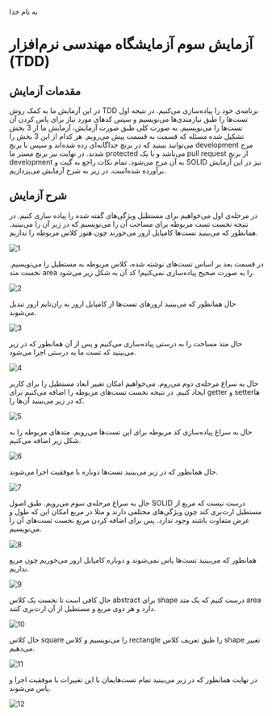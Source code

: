 به نام خدا

# آزمایش سوم آزمایشگاه مهندسی نرم‌افزار (TDD)
## مقدمات آزمایش
در این آزمایش ما به کمک روش TDD برنامه‌ی خود را پیاده‌سازی می‌کنیم. در نتیجه اول تست‌ها را طبق نیازمندی‌ها می‌نویسیم و سپس کد‌های مورد نیاز برای پاس کردن آن تست‌ها را می‌نویسیم.  به صورت کلی طبق صورت آزمایش، آزمایش ما از 3 بخش تشکیل شده مسئله که قسمت به قسمت پیش می‌رویم.
هر کدام از این 3 بخش را می‌توانید ببینید که در برنچ جداگانه‌ای زده شده‌اند و سپس با برنچ development مرج شدند. در نهایت نیز برنچ مستر ما protected
می‌باشد و با یک pull request از برنچ development به آن مرج می‌شود.
تمام نکات راجع به گیت و SOLID نیز در این آزمایش برآورده شده‌است. در زیر به شرح آزمایش می‌پزدازیم.
## شرح آزمایش
در مرحله‌ی اول می‌خواهیم برای مستطیل ویژگی‌های گفته شده را پیاده سازی کنیم. در نتیجه نخست تست مربوطه برای مساحت آن را می‌نویسیم که در زیر آن را می‌بینید. همانطور که می‌بینید تست‌ها کامپایل ارور می‌خورند چون هنوز کلاس‌ مربوطه را نداریم.

![1](https://github.com/aboots/SELab3/assets/59336942/d5c7b831-0d59-4562-8744-910d599f1ae8)

در قسمت بعد بر اساس تست‌های نوشته شده، کلاس مربوطه به مستطیل را می‌نویسیم. نخست متد area را به صورت صحیح پیاده‌سازی نمی‌کنیم! کد آن به شکل زیر می‌شود.

![2](https://github.com/aboots/SELab3/assets/59336942/9f69536c-b3a4-44e5-ae77-e10220d2ecb2)

حال همانطور که می‌بینید ارور‌های تست‌ها از کامپایل ارور به ران‌تایم ارور تبدیل می‌شوند.

![3](https://github.com/aboots/SELab3/assets/59336942/684eba1b-1fc0-428f-aa82-dd2e9cb7a739)

حال متد مساحت را به درستی پیاده‌سازی می‌کنیم و پس از آن همانطور که در زیر می‌بینید که تست ما به درستی اجرا می‌شود.

![4](https://github.com/aboots/SELab3/assets/59336942/3dafa418-d57c-4eff-a989-6665d9c0be30)

حال به سراغ مرحله‌ی دوم می‌روم. می‌خواهیم امکان تغییر ابعاد مستطیل را برای کاربر ایجاد کنیم. در نتیجه نخست تست‌های مربوطه را اضافه می‌کنیم برای getter و setterها که در زیر می‌بینید آن‌ها را.

![5](https://github.com/aboots/SELab3/assets/59336942/48d0787c-9443-49b7-8314-a521945ae304)

حال به سراغ پیاده‌سازی کد مربوطه برای این تست‌ها می‌رویم. متد‌های مربوطه را به شکل زیر اضافه می‌کنیم.

![6](https://github.com/aboots/SELab3/assets/59336942/bb58e810-06cb-4cb2-9a34-c01b31161ef2)

حال همانطور که در زیر می‌بینید تست‌ها دوباره با موفقیت اجرا می‌شوند. 

![7](https://github.com/aboots/SELab3/assets/59336942/0e987604-312e-4c27-ac16-ef57c2464bbc)

حال به سراغ مرحله‌ی سوم می‌رویم. طبق اصول SOLID درست نیست که مربع از مستطیل ارث‌بری کند چون ویژگی‌های مختلفی دارند و مثلا در مربع امکان این که طول و عرض متفاوت باشند وجود ندارد. پس برای اضافه کردن مربع نخست تست‌های آن را می‌نویسیم.

![8](https://github.com/aboots/SELab3/assets/59336942/61e68c2c-2184-43c3-b623-c046e45a71d4)

همانطور که می‌بینید تست‌ها پاس نمی‌شوند و دوباره کامپایل ارور می‌خوریم چون مربع نداریم.

![9](https://github.com/aboots/SELab3/assets/59336942/4dc2eff8-e227-45bc-9de9-a3e5d080254a)

حال کافی است تا نخست یک کلاس abstract برای shape درست کنیم که یک متد area دارد و هر دوی مربع و مستطیل از آن ارث‌بری کنند.

![10](https://github.com/aboots/SELab3/assets/59336942/b42f1eec-2783-4eea-bd66-757b1c3107cc)

حال کلاس square را می‌نویسیم و کلاس rectangle را طبق تعریف کلاس shape تغییر می‌دهیم. 

![11](https://github.com/aboots/SELab3/assets/59336942/fd2e3712-22c7-4013-bf6e-01700a217b92)

در نهایت همانطور که در زیر می‌بینید تمام تست‌هایمان با این تغییرات با موفقیت اجرا و پاس می‌شوند.

![12](https://github.com/aboots/SELab3/assets/59336942/7db8c5ec-e437-4aaf-92cc-0761cd9aad89)
